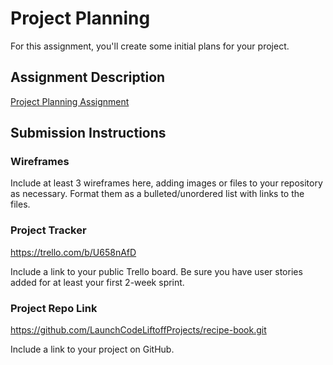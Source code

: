 # Project Planning
For this assignment, you'll create some initial plans for your project.

## Assignment Description
[Project Planning Assignment](https://education.launchcode.org/liftoff/modules/assignments/project-planning)

## Submission Instructions

### Wireframes

Include at least 3 wireframes here, adding images or files to your repository as necessary. Format them as a bulleted/unordered list with links to the files.

### Project Tracker

https://trello.com/b/U658nAfD

Include a link to your public Trello board. Be sure you have user stories added for at least your first 2-week sprint.

### Project Repo Link

https://github.com/LaunchCodeLiftoffProjects/recipe-book.git

Include a link to your project on GitHub.
